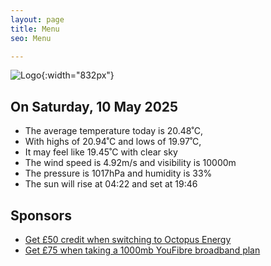 ```yaml
---
layout: page
title: Menu
seo: Menu

---
```


![Logo](/images/logo.jpg){:width="832px"}

<!-- weather_marker starts -->
## On Saturday, 10 May 2025

- The average temperature today is 20.48˚C,
- With highs of 20.94˚C and lows of 19.97˚C,
- It may feel like 19.45˚C with clear sky
- The wind speed is 4.92m/s and visibility is 10000m
- The pressure is 1017hPa and humidity is 33%
- The sun will rise at 04:22 and set at 19:46

<!-- weather_marker ends -->

## Sponsors

- [Get £50 credit when switching to Octopus Energy](https://bit.ly/3oD1nnS)
- [Get £75 when taking a 1000mb YouFibre broadband plan](https://aklam.io/91zWhU?)
